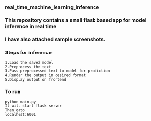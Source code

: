 ### real_time_machine_learning_inference

### This repository contains a small flask based app for model inference in real time.

### I have also attached sample screenshots.

### Steps for inference

	1.Load the saved model
	2.Preprocess the text
	3.Pass preprocessed text to model for prediction
	4.Render the output in desired format
	5.Display output on frontend  

### To run 

	python main.py 
	It will start flask server
	Then goto
	localhost:6001